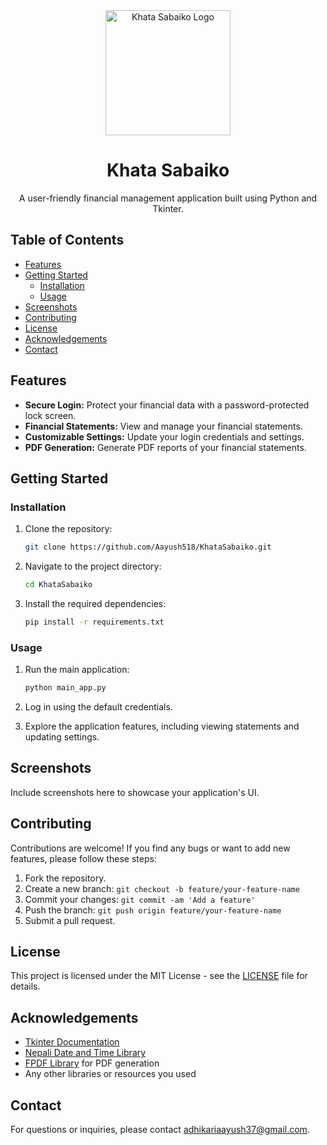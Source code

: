 
<div align="center">
  <img src="logo.png" alt="Khata Sabaiko Logo" width="200">

  # Khata Sabaiko

  A user-friendly financial management application built using Python and Tkinter.

 
</div>

## Table of Contents

- [Features](#features)
- [Getting Started](#getting-started)
  - [Installation](#installation)
  - [Usage](#usage)
- [Screenshots](#screenshots)
- [Contributing](#contributing)
- [License](#license)
- [Acknowledgements](#acknowledgements)
- [Contact](#contact)

## Features

- **Secure Login:** Protect your financial data with a password-protected lock screen.
- **Financial Statements:** View and manage your financial statements.
- **Customizable Settings:** Update your login credentials and settings.
- **PDF Generation:** Generate PDF reports of your financial statements.

## Getting Started

### Installation

1. Clone the repository:

   ```bash
   git clone https://github.com/Aayush518/KhataSabaiko.git
   ```

2. Navigate to the project directory:

   ```bash
   cd KhataSabaiko
   ```

3. Install the required dependencies:

   ```bash
   pip install -r requirements.txt
   ```

### Usage

1. Run the main application:

   ```bash
   python main_app.py
   ```

2. Log in using the default credentials.

3. Explore the application features, including viewing statements and updating settings.

## Screenshots

Include screenshots here to showcase your application's UI.

## Contributing

Contributions are welcome! If you find any bugs or want to add new features, please follow these steps:

1. Fork the repository.
2. Create a new branch: `git checkout -b feature/your-feature-name`
3. Commit your changes: `git commit -am 'Add a feature'`
4. Push the branch: `git push origin feature/your-feature-name`
5. Submit a pull request.

## License

This project is licensed under the MIT License - see the [LICENSE](LICENSE) file for details.

## Acknowledgements

- [Tkinter Documentation](https://docs.python.org/3/library/tkinter.html)
- [Nepali Date and Time Library](https://github.com/techgaun/nepali-datetime)
- [FPDF Library](https://github.com/reingart/pyfpdf) for PDF generation
- Any other libraries or resources you used

## Contact

For questions or inquiries, please contact [adhikariaayush37@gmail.com](mailto:adhikariaayush37@gmail.com).
